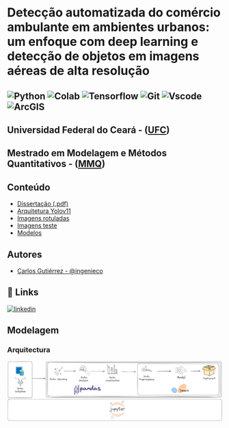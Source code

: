 
# Detecção automatizada do comércio ambulante em ambientes urbanos: um enfoque com deep learning e detecção de objetos em imagens aéreas de alta resolução
![Python](https://img.shields.io/badge/python-3670A0?style=for-the-badge&logo=python&logoColor=ffdd54) ![Colab](https://img.shields.io/badge/Colab-F9AB00?style=for-the-badge&logo=googlecolab&color=525252) ![Tensorflow](https://img.shields.io/badge/TensorFlow-FF6F00?style=for-the-badge&logo=tensorflow&logoColor=white) ![Git](https://img.shields.io/badge/GIT-E44C30?style=for-the-badge&logo=git&logoColor=white)
![Vscode](https://img.shields.io/badge/Vscode-007ACC?style=for-the-badge&logo=visual-studio-code&logoColor=white)
![ArcGIS](https://img.shields.io/badge/ArcGIS-2C7AC3?&style=for-the-badge&logo=arcgis&logoColor=fff)
---
## Universidad Federal do Ceará - ([UFC](https://www.ufc.br/))

Mestrado em Modelagem e Métodos Quantitativos - ([MMQ](https://mmq.ufc.br/pt/))
---


## Conteúdo

 - [Dissertação (.pdf)]()
 - [Arquitetura Yolov11]()
 - [Imagens rotuladas]()
 - [Imagens teste]()
 - [Modelos]()
 

## Autores
- [Carlos Gutiérrez - @ingenieco](https://github.com/Ingenieco)


## 🔗 Links
[![linkedin](https://img.shields.io/badge/linkedin-0A66C2?style=for-the-badge&logo=linkedin&logoColor=white)](https://www.linkedin.com/in/ingenieco-cegu/)


## Modelagem

### Arquitectura
![Arquitectura del proyecto](https://github.com/Ingenieco/tf_aa_uao/blob/main/imagenes/arquitectura.svg)
